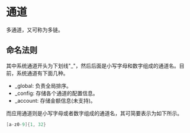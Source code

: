 # 通道

多通道，又可称为多链。

## 命名法则

其中系统通道开头为下划线"_"，然后后面是小写字母和数字组成的通道名。目前，系统通道有下面几种。

- _global: 负责全局排序。
- _config: 存储各个通道的配置信息。
- _account: 存储金额信息(未支持)。

而应用通道则是小写字母或者数字组成的通道名，其可简要表示为如下所示。

```go
[a-z0-9]{1, 32}
```